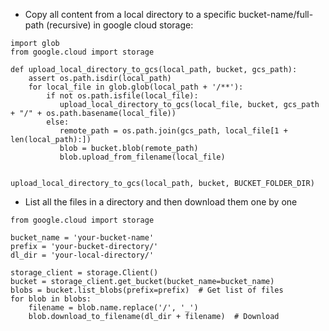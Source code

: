 - Copy all content from a local directory to a specific bucket-name/full-path (recursive) in google cloud storage:
```
import glob
from google.cloud import storage

def upload_local_directory_to_gcs(local_path, bucket, gcs_path):
    assert os.path.isdir(local_path)
    for local_file in glob.glob(local_path + '/**'):
        if not os.path.isfile(local_file):
           upload_local_directory_to_gcs(local_file, bucket, gcs_path + "/" + os.path.basename(local_file))
        else:
           remote_path = os.path.join(gcs_path, local_file[1 + len(local_path):])
           blob = bucket.blob(remote_path)
           blob.upload_from_filename(local_file)


upload_local_directory_to_gcs(local_path, bucket, BUCKET_FOLDER_DIR)
```

-  List all the files in a directory and then download them one by one
```
from google.cloud import storage

bucket_name = 'your-bucket-name'
prefix = 'your-bucket-directory/'
dl_dir = 'your-local-directory/'

storage_client = storage.Client()
bucket = storage_client.get_bucket(bucket_name=bucket_name)
blobs = bucket.list_blobs(prefix=prefix)  # Get list of files
for blob in blobs:
    filename = blob.name.replace('/', '_') 
    blob.download_to_filename(dl_dir + filename)  # Download
```
